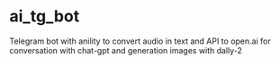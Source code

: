 # ai_tg_bot
Telegram bot with anility to convert audio in text and API to open.ai for conversation with chat-gpt and generation images with dally-2
